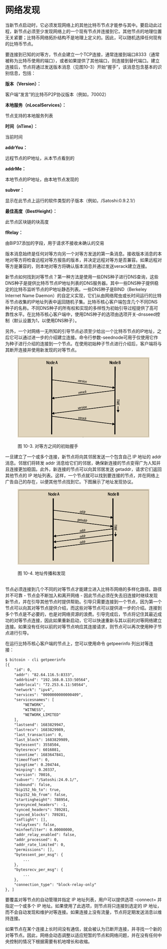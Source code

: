 # 网络发现

当新节点启动时，它必须发现网络上的其他比特币节点才能参与其中。要启动此过程，新节点必须至少发现网络上的一个现有节点并连接到它。其他节点的地理位置无关紧要；比特币网络拓扑结构不是地理上定义的。因此，可以随机选择任何现有的比特币节点。&#x20;

要连接到已知的对等方，节点会建立一个TCP连接，通常连接到端口8333（通常被称为比特币使用的端口），或者如果提供了其他端口，则连接到替代端口。建立连接后，节点将通过发送版本消息（见图10-3）开始“握手”，该消息包含基本的识别信息，包括：

**版本（Version）：**

&#x20;      客户端“发言”的比特币P2P协议版本（例如，70002）

**本地服务（nLocalServices）：**

&#x20;      节点支持的本地服务列表

**时间（nTime）：**

&#x20;       当前时间

**addrYou：**

&#x20;       远程节点的IP地址，从本节点看到的

**addrMe：**

&#x20;       本地节点的IP地址，由本地节点发现的

**subver：**

&#x20;       显示在此节点上运行的软件类型的子版本（例如，/Satoshi:0.9.2.1/）

**最佳高度（BestHeight）：**

&#x20;        此节点区块链的块高度

**fRelay：**

&#x20;        由BIP37添加的字段，用于请求不接收未确认的交易

版本消息始终是任何对等方向另一个对等方发送的第一条消息。接收版本消息的本地对等方将检查远程对等方报告的版本，并决定远程对等方是否兼容。如果远程对等方是兼容的，则本地对等方将确认版本消息并通过发送verack建立连接。

新节点如何找到对等节点？第一种方法是使用一些DNS种子进行DNS查询，这些DNS种子是提供比特币节点IP地址列表的DNS服务器。其中一些DNS种子提供稳定的比特币监听节点的IP地址静态列表。一些DNS种子是BIND（Berkeley Internet Name Daemon）的自定义实现，它们从由网络爬虫或长时间运行的比特币节点收集的IP地址列表中返回随机子集。比特币核心客户端包含几个不同DNS种子的名称。不同DNS种子的所有权和实现的多样性为初始引导过程提供了高可靠性水平。在比特币核心客户端中，使用DNS种子的选项由选项开关-dnsseed控制（默认设置为1，以使用DNS种子）。&#x20;

另外，一个对网络一无所知的引导节点必须至少给出一个比特币节点的IP地址，之后它可以通过进一步的介绍建立连接。命令行参数-seednode可用于仅使用它作为种子进行介绍的连接到一个节点。在使用初始种子节点进行介绍后，客户端将与其断开连接并使用新发现的对等节点。

<figure><img src="../.gitbook/assets/10.3.png" alt=""><figcaption><p>图 10-3.  对等方之间的初始握手</p></figcaption></figure>

一旦建立了一个或多个连接，新节点将向其邻居发送一个包含自己 IP 地址的 addr 消息。邻居们将转发 addr 消息给它们的邻居，确保新连接的节点变得广为人知并且连接更加稳固。此外，新连接的节点可以向其邻居发送 getaddr，请求它们返回其他节点的 IP 地址列表。这样，一个节点就可以找到要连接的节点，并在网络上广告自己的存在，以便其他节点找到它。下图展示了地址发现协议。

<figure><img src="../.gitbook/assets/10.4.png" alt=""><figcaption><p>图 10-4.  地址传播和发现</p></figcaption></figure>

\
节点必须连接到几个不同的对等节点才能建立进入比特币网络的多样化路径。路径并不可靠 - 节点会不断加入和离开网络 - 因此节点必须在失去旧连接时继续发现新节点，并在引导其他节点时提供帮助。引导只需要连接到一个节点，因为第一个节点可以向其对等节点提供介绍，而这些对等节点可以提供进一步的介绍。连接到多个节点是不必要的，也是对网络资源的浪费。引导完成后，节点将记住其最近成功的对等节点连接，因此如果重新启动，它可以快速重新与其以前的对等网络建立连接。如果没有任何以前的对等节点响应其连接请求，则节点可以再次使用种子节点进行引导。

在运行比特币核心客户端的节点上，您可以使用命令 getpeerinfo 列出对等连接：

```
$ bitcoin - cli getpeerinfo
[{
	"id": 0,
	"addr": "82.64.116.5:8333",
	"addrbind": "192.168.0.133:50564",
	"addrlocal": "72.253.6.11:50564",
	"network": "ipv4",
	"services": "0000000000000409",
	"servicesnames": [
		"NETWORK",
		"WITNESS",
		"NETWORK_LIMITED"
	],
	"lastsend": 1683829947,
	"lastrecv": 1683829989,
	"last_transaction": 0,
	"last_block": 1683829989,
	"bytessent": 3558504,
	"bytesrecv": 6016081,
	"conntime": 1683647841,
	"timeoffset": 0,
	"pingtime": 0.204744,
	"minping": 0.20337,
	"version": 70016,
	"subver": "/Satoshi:24.0.1/",
	"inbound": false,
	"bip152_hb_to": true,
	"bip152_hb_from": false,
	"startingheight": 788954,
	"presynced_headers": -1,
	"synced_headers": 789281,
	"synced_blocks": 789281,
	"inflight": [],
	"relaytxes": false,
	"minfeefilter": 0.00000000,
	"addr_relay_enabled": false,
	"addr_processed": 0,
	"addr_rate_limited": 0,
	"permissions": [],
	"bytessent_per_msg": {
		...
	},
	"bytesrecv_per_msg": {
		...
	},
	"connection_type": "block-relay-only"
}, ]
```

要覆盖对等节点的自动管理并指定 IP 地址列表，用户可以提供选项 -connect= 并指定一个或多个 IP 地址。如果使用了此选项，则节点将只连接到选定的 IP 地址，而不会自动发现和维护对等连接。如果连接上没有流量，节点将定期发送消息以维持连接。

如果节点在某个连接上长时间没有通信，就会被认为已断开连接，并寻找一个新的对等节点。因此，网络会动态调整以适应短暂的节点和网络问题，并在没有任何中央控制的情况下根据需要有机地增长和收缩。
